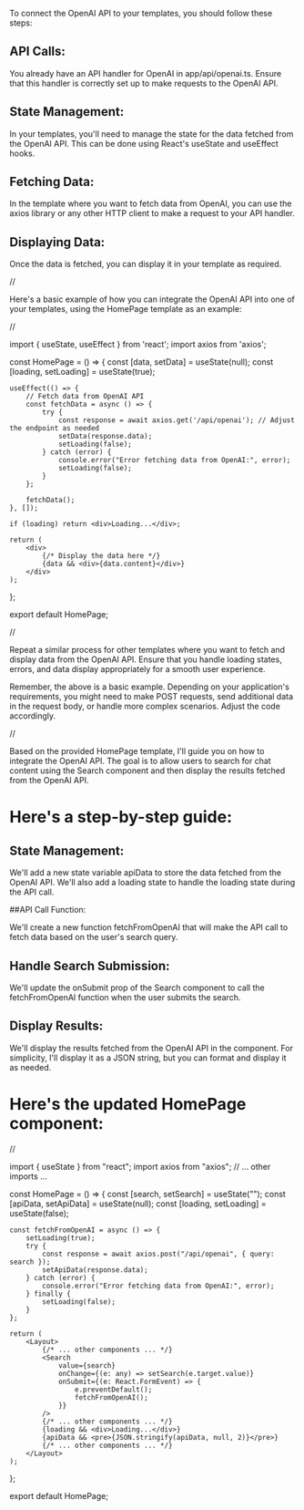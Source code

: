 To connect the OpenAI API to your templates, you should follow these steps:

## API Calls: 

You already have an API handler for OpenAI in app/api/openai.ts. Ensure that this handler is correctly set up to make requests to the OpenAI API.

## State Management: 

In your templates, you'll need to manage the state for the data fetched from the OpenAI API. This can be done using React's useState and useEffect hooks.

## Fetching Data: 

In the template where you want to fetch data from OpenAI, you can use the axios library or any other HTTP client to make a request to your API handler.

## Displaying Data: 

Once the data is fetched, you can display it in your template as required.

//

Here's a basic example of how you can integrate the OpenAI API into one of your templates, using the HomePage template as an example:

//

import { useState, useEffect } from 'react';
import axios from 'axios';

const HomePage = () => {
    const [data, setData] = useState(null);
    const [loading, setLoading] = useState(true);

    useEffect(() => {
        // Fetch data from OpenAI API
        const fetchData = async () => {
            try {
                const response = await axios.get('/api/openai'); // Adjust the endpoint as needed
                setData(response.data);
                setLoading(false);
            } catch (error) {
                console.error("Error fetching data from OpenAI:", error);
                setLoading(false);
            }
        };

        fetchData();
    }, []);

    if (loading) return <div>Loading...</div>;

    return (
        <div>
            {/* Display the data here */}
            {data && <div>{data.content}</div>}
        </div>
    );
};

export default HomePage;

//

Repeat a similar process for other templates where you want to fetch and display data from the OpenAI API. Ensure that you handle loading states, errors, and data display appropriately for a smooth user experience.

Remember, the above is a basic example. Depending on your application's requirements, you might need to make POST requests, send additional data in the request body, or handle more complex scenarios. Adjust the code accordingly.

//

Based on the provided HomePage template, I'll guide you on how to integrate the OpenAI API. The goal is to allow users to search for chat content using the Search component and then display the results fetched from the OpenAI API.

# Here's a step-by-step guide:

## State Management:

We'll add a new state variable apiData to store the data fetched from the OpenAI API.
We'll also add a loading state to handle the loading state during the API call.

##API Call Function:

We'll create a new function fetchFromOpenAI that will make the API call to fetch data based on the user's search query.

## Handle Search Submission:

We'll update the onSubmit prop of the Search component to call the fetchFromOpenAI function when the user submits the search.

## Display Results:

We'll display the results fetched from the OpenAI API in the component. For simplicity, I'll display it as a JSON string, but you can format and display it as needed.

# Here's the updated HomePage component:

//

import { useState } from "react";
import axios from "axios";
// ... other imports ...

const HomePage = () => {
    const [search, setSearch] = useState<string>("");
    const [apiData, setApiData] = useState<any>(null);
    const [loading, setLoading] = useState<boolean>(false);

    const fetchFromOpenAI = async () => {
        setLoading(true);
        try {
            const response = await axios.post("/api/openai", { query: search });
            setApiData(response.data);
        } catch (error) {
            console.error("Error fetching data from OpenAI:", error);
        } finally {
            setLoading(false);
        }
    };

    return (
        <Layout>
            {/* ... other components ... */}
            <Search
                value={search}
                onChange={(e: any) => setSearch(e.target.value)}
                onSubmit={(e: React.FormEvent) => {
                    e.preventDefault();
                    fetchFromOpenAI();
                }}
            />
            {/* ... other components ... */}
            {loading && <div>Loading...</div>}
            {apiData && <pre>{JSON.stringify(apiData, null, 2)}</pre>}
            {/* ... other components ... */}
        </Layout>
    );
};

export default HomePage;
